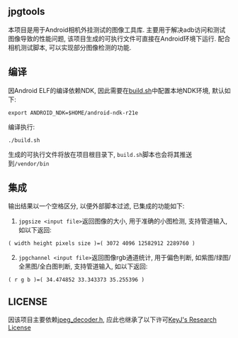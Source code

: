 ## jpgtools

本项目是用于Android相机外挂测试的图像工具库. 主要用于解决adb访问和测试图像导致的性能问题, 该项目生成的可执行文件可直接在Android环境下运行. 配合相机测试脚本, 可以实现部分图像检测的功能.

## 编译

因Android ELF的编译依赖NDK, 因此需要在[build.sh](build.sh)中配置本地NDK环境, 默认如下:
```
export ANDROID_NDK=$HOME/android-ndk-r21e
```

编译执行:
```
./build.sh
```
生成的可执行文件将放在项目根目录下, `build.sh`脚本也会将其推送到`/vendor/bin`

## 集成

输出结果以一个空格区分, 以便外部脚本过滤, 已集成的功能如下:

1. `jpgsize <input file>`返回图像的大小, 用于准确的小图检测, 支持管道输入, 如以下返回:
```
( width height pixels size )=( 3072 4096 12582912 2289760 )
```

2. `jpgchannel <input file>`返回图像rgb通道统计, 用于偏色判断, 如紫图/绿图/全黑图/全白图判断, 支持管道输入, 如以下返回:
```
( r g b )=( 34.474852 33.343373 35.255396 )
```

## LICENSE

因该项目主要依赖[jpeg_decoder.h](jpeg_decoder.h), 应此也继承了以下许可[KeyJ's Research License](jpeg_decoder.h)